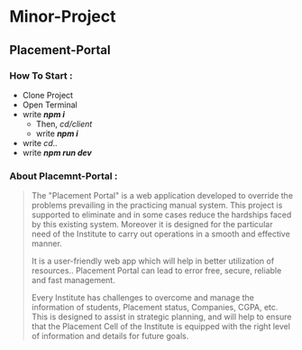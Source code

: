 # Minor-Project


## Placement-Portal


### How To Start :
* Clone Project
* Open Terminal
* write **_npm i_**
    * Then, *cd/client*
    * write **_npm i_**
* write *cd..*
* write **_npm run dev_**

### About Placemnt-Portal :
>The "Placement Portal" is a web application developed to override the problems prevailing in the practicing manual system. This project is supported to eliminate and in some cases reduce the hardships faced by this existing system. Moreover it is designed for the particular need of the Institute to carry out operations in a smooth and effective manner.
>
>It is a user-friendly web app which will help in better utilization of resources.. Placement Portal can lead to error free, secure, reliable and fast management. 
>
>Every Institute has challenges to overcome and manage the information of students, Placement status, Companies, CGPA, etc. This is designed to assist in strategic planning, and will help to ensure that the Placement Cell of the Institute is equipped with the right level of information and details for future goals.
